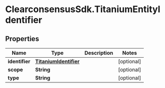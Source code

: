 # ClearconsensusSdk.TitaniumEntityIdentifier

## Properties

Name | Type | Description | Notes
------------ | ------------- | ------------- | -------------
**identifier** | [**TitaniumIdentifier**](TitaniumIdentifier.md) |  | [optional] 
**scope** | **String** |  | [optional] 
**type** | **String** |  | [optional] 


